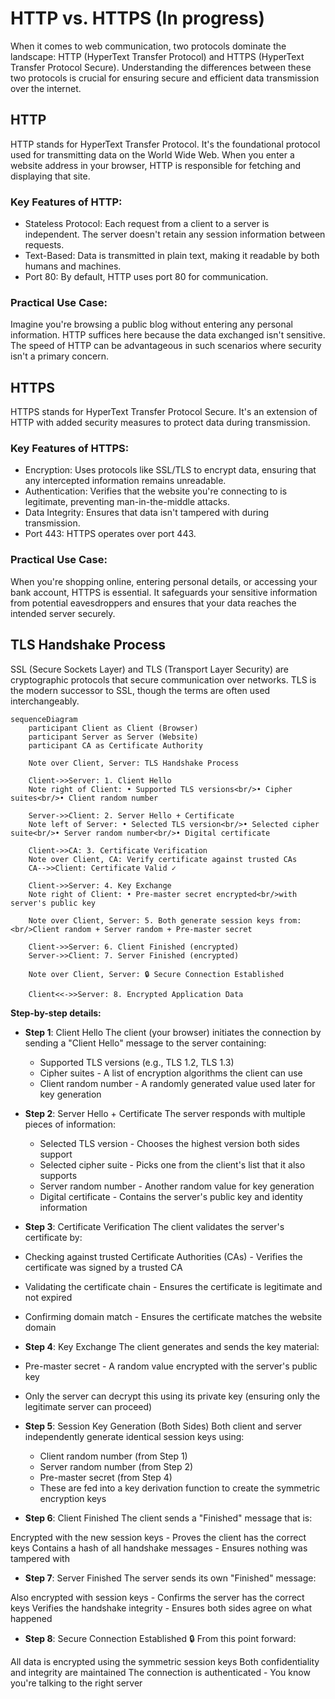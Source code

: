 # HTTP vs. HTTPS (In progress)

When it comes to web communication, two protocols dominate the landscape: HTTP (HyperText Transfer Protocol) and HTTPS (HyperText Transfer Protocol Secure). Understanding the differences between these two protocols is crucial for ensuring secure and efficient data transmission over the internet.

## HTTP
HTTP stands for HyperText Transfer Protocol. It's the foundational protocol used for transmitting data on the World Wide Web. When you enter a website address in your browser, HTTP is responsible for fetching and displaying that site.

### Key Features of HTTP:
- Stateless Protocol: Each request from a client to a server is independent. The server doesn't retain any session information between requests.
- Text-Based: Data is transmitted in plain text, making it readable by both humans and machines.
- Port 80: By default, HTTP uses port 80 for communication.

### Practical Use Case:
Imagine you're browsing a public blog without entering any personal information. HTTP suffices here because the data exchanged isn't sensitive. The speed of HTTP can be advantageous in such scenarios where security isn't a primary concern.

## HTTPS
HTTPS stands for HyperText Transfer Protocol Secure. It's an extension of HTTP with added security measures to protect data during transmission.

### Key Features of HTTPS:
- Encryption: Uses protocols like SSL/TLS to encrypt data, ensuring that any intercepted information remains unreadable.
- Authentication: Verifies that the website you're connecting to is legitimate, preventing man-in-the-middle attacks.
- Data Integrity: Ensures that data isn't tampered with during transmission.
- Port 443: HTTPS operates over port 443.

### Practical Use Case:
When you're shopping online, entering personal details, or accessing your bank account, HTTPS is essential. It safeguards your sensitive information from potential eavesdroppers and ensures that your data reaches the intended server securely.


## TLS Handshake Process
SSL (Secure Sockets Layer) and TLS (Transport Layer Security) are cryptographic protocols that secure communication over networks. TLS is the modern successor to SSL, though the terms are often used interchangeably.

```mermaid
sequenceDiagram
    participant Client as Client (Browser)
    participant Server as Server (Website)
    participant CA as Certificate Authority
    
    Note over Client, Server: TLS Handshake Process
    
    Client->>Server: 1. Client Hello
    Note right of Client: • Supported TLS versions<br/>• Cipher suites<br/>• Client random number
    
    Server->>Client: 2. Server Hello + Certificate
    Note left of Server: • Selected TLS version<br/>• Selected cipher suite<br/>• Server random number<br/>• Digital certificate
    
    Client->>CA: 3. Certificate Verification
    Note over Client, CA: Verify certificate against trusted CAs
    CA-->>Client: Certificate Valid ✓
    
    Client->>Server: 4. Key Exchange
    Note right of Client: • Pre-master secret encrypted<br/>with server's public key
    
    Note over Client, Server: 5. Both generate session keys from:<br/>Client random + Server random + Pre-master secret
    
    Client->>Server: 6. Client Finished (encrypted)
    Server->>Client: 7. Server Finished (encrypted)
    
    Note over Client, Server: 🔒 Secure Connection Established
    
    Client<<->>Server: 8. Encrypted Application Data
```

**Step-by-step details:**
- **Step 1**: Client Hello
The client (your browser) initiates the connection by sending a "Client Hello" message to the server containing:
  - Supported TLS versions (e.g., TLS 1.2, TLS 1.3)
  - Cipher suites - A list of encryption algorithms the client can use
  - Client random number - A randomly generated value used later for key generation

- **Step 2**: Server Hello + Certificate
The server responds with multiple pieces of information:
  - Selected TLS version - Chooses the highest version both sides support
  - Selected cipher suite - Picks one from the client's list that it also supports
  - Server random number - Another random value for key generation
  - Digital certificate - Contains the server's public key and identity information

- **Step 3**: Certificate Verification
The client validates the server's certificate by:
 - Checking against trusted Certificate Authorities (CAs) - Verifies the certificate was signed by a trusted CA
 - Validating the certificate chain - Ensures the certificate is legitimate and not expired
 - Confirming domain match - Ensures the certificate matches the website domain

- **Step 4**: Key Exchange
The client generates and sends the key material:
 - Pre-master secret - A random value encrypted with the server's public key
 - Only the server can decrypt this using its private key (ensuring only the legitimate server can proceed)

- **Step 5**: Session Key Generation (Both Sides)
Both client and server independently generate identical session keys using:
  - Client random number (from Step 1)
  - Server random number (from Step 2)
  - Pre-master secret (from Step 4)
  - These are fed into a key derivation function to create the symmetric encryption keys

- **Step 6**: Client Finished
The client sends a "Finished" message that is:

Encrypted with the new session keys - Proves the client has the correct keys
Contains a hash of all handshake messages - Ensures nothing was tampered with

- **Step 7**: Server Finished
The server sends its own "Finished" message:

Also encrypted with session keys - Confirms the server has the correct keys
Verifies the handshake integrity - Ensures both sides agree on what happened

- **Step 8**: Secure Connection Established 🔒
From this point forward:

All data is encrypted using the symmetric session keys
Both confidentiality and integrity are maintained
The connection is authenticated - You know you're talking to the right server